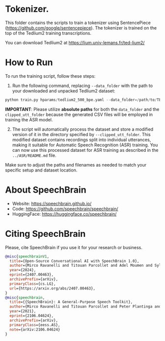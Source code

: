 # Tokenizer.
This folder contains the scripts to train a tokenizer using SentencePiece (https://github.com/google/sentencepiece).
The tokenizer is trained on the top of the Tedlium2 training transcriptions.

You can download Tedlium2 at https://lium.univ-lemans.fr/ted-lium2/


# How to Run

To run the training script, follow these steps:

1. Run the following command, replacing `--data_folder` with the path to your downloaded and unpacked Tedlium2 dataset:

```python
python train.py hparams/tedlium2_500_bpe.yaml --data_folder=/path/to/TEDLIUM --clipped_utt_folder=/path/where/to/store/clipped/TEDLIUM
```

**IMPORTANT**: Please utilize **absolute paths** for both the `data_folder` and the `clipped_utt_folder` because the generated CSV files will be employed in training the ASR model.


2. The script will automatically process the dataset and store a modified version of it in the directory specified by `--clipped_utt_folder`. This modified dataset contains recordings split into individual utterances, making it suitable for Automatic Speech Recognition (ASR) training. You can now use this processed dataset for ASR training as described in the `../ASR/README.md` file.

Make sure to adjust the paths and filenames as needed to match your specific setup and dataset location.

# **About SpeechBrain**
- Website: https://speechbrain.github.io/
- Code: https://github.com/speechbrain/speechbrain/
- HuggingFace: https://huggingface.co/speechbrain/


# **Citing SpeechBrain**
Please, cite SpeechBrain if you use it for your research or business.

```bibtex
@misc{speechbrainV1,
  title={Open-Source Conversational AI with SpeechBrain 1.0},
  author={Mirco Ravanelli and Titouan Parcollet and Adel Moumen and Sylvain de Langen and Cem Subakan and Peter Plantinga and Yingzhi Wang and Pooneh Mousavi and Luca Della Libera and Artem Ploujnikov and Francesco Paissan and Davide Borra and Salah Zaiem and Zeyu Zhao and Shucong Zhang and Georgios Karakasidis and Sung-Lin Yeh and Pierre Champion and Aku Rouhe and Rudolf Braun and Florian Mai and Juan Zuluaga-Gomez and Seyed Mahed Mousavi and Andreas Nautsch and Xuechen Liu and Sangeet Sagar and Jarod Duret and Salima Mdhaffar and Gaelle Laperriere and Mickael Rouvier and Renato De Mori and Yannick Esteve},
  year={2024},
  eprint={2407.00463},
  archivePrefix={arXiv},
  primaryClass={cs.LG},
  url={https://arxiv.org/abs/2407.00463},
}
@misc{speechbrain,
  title={{SpeechBrain}: A General-Purpose Speech Toolkit},
  author={Mirco Ravanelli and Titouan Parcollet and Peter Plantinga and Aku Rouhe and Samuele Cornell and Loren Lugosch and Cem Subakan and Nauman Dawalatabad and Abdelwahab Heba and Jianyuan Zhong and Ju-Chieh Chou and Sung-Lin Yeh and Szu-Wei Fu and Chien-Feng Liao and Elena Rastorgueva and François Grondin and William Aris and Hwidong Na and Yan Gao and Renato De Mori and Yoshua Bengio},
  year={2021},
  eprint={2106.04624},
  archivePrefix={arXiv},
  primaryClass={eess.AS},
  note={arXiv:2106.04624}
}
```
